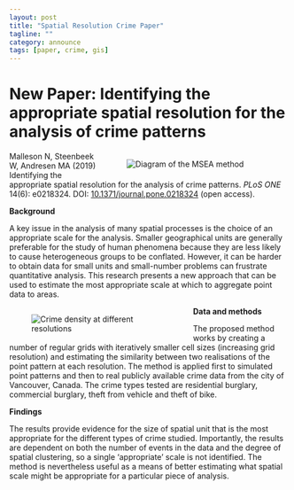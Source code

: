 ```yaml
---
layout: post
title: "Spatial Resolution Crime Paper"
tagline: ""
category: announce
tags: [paper, crime, gis]
---
```


# New Paper: Identifying the appropriate spatial resolution for the analysis of crime patterns

<figure style="float:right; width:50%;" >
<img src="{{site.baseurl}}/figures/paper_figures/msea_2018/msea_method.png" alt="Diagram of the MSEA method"/>
</figure>

Malleson N, Steenbeek W, Andresen MA (2019) Identifying the appropriate spatial resolution for the analysis of crime patterns. _PLoS ONE_ 14(6): e0218324. DOI: [10.1371/journal.pone.0218324](https://doi.org/10.1371/journal.pone.0218324) (open access).

**Background**

A key issue in the analysis of many spatial processes is the choice of an appropriate scale for the analysis. Smaller geographical units are generally preferable for the study of human phenomena because they are less likely to cause heterogeneous groups to be conflated. However, it can be harder to obtain data for small units and small-number problems can frustrate quantitative analysis. This research presents a new approach that can be used to estimate the most appropriate scale at which to aggregate point data to areas.

<figure style="float:left; width:50%;" >
<img src="{{site.baseurl}}/figures/paper_figures/msea_2018/crime_resolution_map.png" alt="Crime density at different resolutions"/>
</figure>

**Data and methods**

The proposed method works by creating a number of regular grids with iteratively smaller cell sizes (increasing grid resolution) and estimating the similarity between two realisations of the point pattern at each resolution. The method is applied first to simulated point patterns and then to real publicly available crime data from the city of Vancouver, Canada. The crime types tested are residential burglary, commercial burglary, theft from vehicle and theft of bike.



**Findings**

The results provide evidence for the size of spatial unit that is the most appropriate for the different types of crime studied. Importantly, the results are dependent on both the number of events in the data and the degree of spatial clustering, so a single ‘appropriate’ scale is not identified. The method is nevertheless useful as a means of better estimating what spatial scale might be appropriate for a particular piece of analysis.
